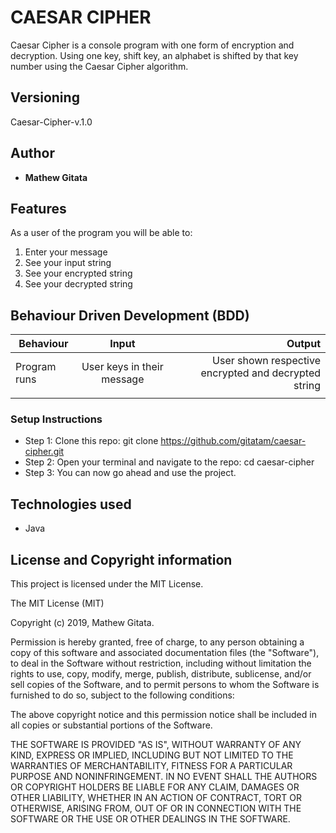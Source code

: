 # CAESAR CIPHER

Caesar Cipher is a console program with one form of encryption and decryption. Using one key, shift key, an alphabet is shifted by that key number using the Caesar Cipher algorithm.

## Versioning

 Caesar-Cipher-v.1.0

## Author

* **Mathew Gitata**

## Features

As a user of the program you will be able to:

1. Enter your message
2. See your input string
3. See your encrypted string
4. See your decrypted string



## Behaviour Driven Development (BDD)
|Behaviour 	           |    Input 	                 |      Output          |
|----------------------------------------------|:-----------------------------------:|-----------------------------:|       
|Program runs     |User  keys in their message |  User shown respective encrypted and decrypted string
	                          |                              |  |                        |


### Setup Instructions

* Step 1:
Clone this repo: git clone https://github.com/gitatam/caesar-cipher.git
* Step 2:
Open your terminal and navigate to the repo: cd caesar-cipher
* Step 3:
You can now go ahead and use the project.


## Technologies used

* Java


## License and Copyright information

This project is licensed under the MIT License.

The MIT License (MIT)

Copyright (c) 2019, Mathew Gitata.

Permission is hereby granted, free of charge, to any person obtaining a copy of this software and associated documentation files (the "Software"), to deal in the Software without restriction, including without limitation the rights to use, copy, modify, merge, publish, distribute, sublicense, and/or sell copies of the Software, and to permit persons to whom the Software is furnished to do so, subject to the following conditions:

The above copyright notice and this permission notice shall be included in all copies or substantial portions of the Software.

THE SOFTWARE IS PROVIDED "AS IS", WITHOUT WARRANTY OF ANY KIND, EXPRESS OR IMPLIED, INCLUDING BUT NOT LIMITED TO THE WARRANTIES OF MERCHANTABILITY, FITNESS FOR A PARTICULAR PURPOSE AND NONINFRINGEMENT. IN NO EVENT SHALL THE AUTHORS OR COPYRIGHT HOLDERS BE LIABLE FOR ANY CLAIM, DAMAGES OR OTHER LIABILITY, WHETHER IN AN ACTION OF CONTRACT, TORT OR OTHERWISE, ARISING FROM, OUT OF OR IN CONNECTION WITH THE SOFTWARE OR THE USE OR OTHER DEALINGS IN THE SOFTWARE.
